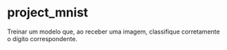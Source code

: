 # project_mnist
Treinar um modelo que, ao receber uma imagem, classifique corretamente o dígito correspondente.
